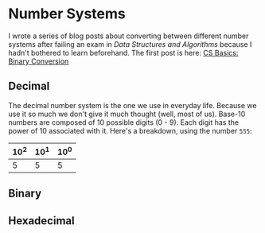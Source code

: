 # Number Systems
I wrote a series of blog posts about converting between different number systems after failing an exam in _Data Structures and Algorithms_ because I hadn't bothered to learn beforehand.
The first post is here: [CS Basics: Binary Conversion](https://trainingmontage.dev/posts/cs-basics-binary-conversion/)
## Decimal
The decimal number system is the one we use in everyday life. Because we use it so much we don't give it much thought (well, most of us).
Base-10 numbers are composed of 10 possible digits (0 - 9). Each digit has the power of 10 associated with it.
Here's a breakdown, using the number `555`:

| $10^2$ | $10^1$ | $10^0$ |
| ------ | ------ | ------ |
| 5      | 5      | 5      |

## Binary
## Hexadecimal